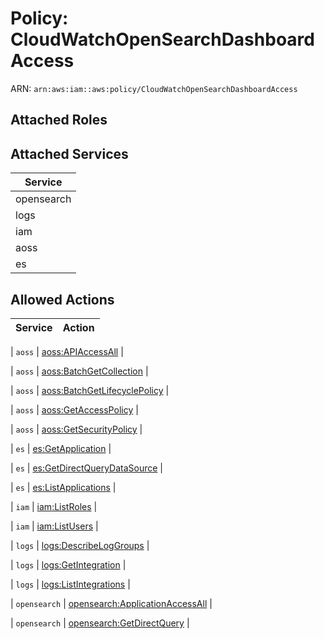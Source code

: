 # Policy: CloudWatchOpenSearchDashboardAccess

ARN: `arn:aws:iam::aws:policy/CloudWatchOpenSearchDashboardAccess`

## Attached Roles

## Attached Services

| Service |
|---------|
| opensearch |
| logs |
| iam |
| aoss |
| es |

## Allowed Actions

| Service | Action |
|:-------:|--------|

| `aoss` | [aoss:APIAccessAll](../actions.md#aoss:apiaccessall) |

| `aoss` | [aoss:BatchGetCollection](../actions.md#aoss:batchgetcollection) |

| `aoss` | [aoss:BatchGetLifecyclePolicy](../actions.md#aoss:batchgetlifecyclepolicy) |

| `aoss` | [aoss:GetAccessPolicy](../actions.md#aoss:getaccesspolicy) |

| `aoss` | [aoss:GetSecurityPolicy](../actions.md#aoss:getsecuritypolicy) |

| `es` | [es:GetApplication](../actions.md#es:getapplication) |

| `es` | [es:GetDirectQueryDataSource](../actions.md#es:getdirectquerydatasource) |

| `es` | [es:ListApplications](../actions.md#es:listapplications) |

| `iam` | [iam:ListRoles](../actions.md#iam:listroles) |

| `iam` | [iam:ListUsers](../actions.md#iam:listusers) |

| `logs` | [logs:DescribeLogGroups](../actions.md#logs:describeloggroups) |

| `logs` | [logs:GetIntegration](../actions.md#logs:getintegration) |

| `logs` | [logs:ListIntegrations](../actions.md#logs:listintegrations) |

| `opensearch` | [opensearch:ApplicationAccessAll](../actions.md#opensearch:applicationaccessall) |

| `opensearch` | [opensearch:GetDirectQuery](../actions.md#opensearch:getdirectquery) |
